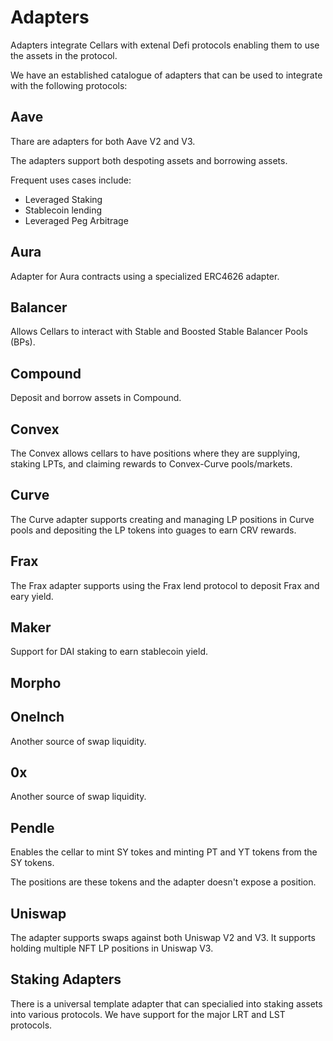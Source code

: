 # Adapters

Adapters integrate Cellars with extenal Defi protocols enabling them to use the assets in the protocol.

We have an established catalogue of adapters that can be used to integrate with the following protocols:

## Aave

Thare are adapters for both Aave V2 and V3.

The adapters support both despoting assets and borrowing assets.

Frequent uses cases include:
 - Leveraged Staking
 - Stablecoin lending
 - Leveraged Peg Arbitrage

## Aura

Adapter for Aura contracts using a specialized ERC4626 adapter.

## Balancer

Allows Cellars to interact with Stable and Boosted Stable Balancer Pools (BPs).

## Compound

Deposit and borrow assets in Compound.

## Convex

The Convex allows cellars to have positions where they are supplying, staking LPTs, and claiming rewards to Convex-Curve pools/markets.

## Curve

The Curve adapter supports creating and managing LP positions in Curve pools and depositing the LP tokens into guages to earn CRV rewards.

## Frax

The Frax adapter supports using the Frax lend protocol to deposit Frax and eary yield.

## Maker

Support for DAI staking to earn stablecoin yield.

## Morpho



## OneInch

Another source of swap liquidity.


## 0x

Another source of swap liquidity.

## Pendle

Enables the cellar to mint SY tokes and minting PT and YT tokens from the SY tokens.

The positions are these tokens and the adapter doesn't expose a position.

## Uniswap

The adapter supports swaps against both Uniswap V2 and V3. It supports holding multiple NFT LP positions in Uniswap V3.


## Staking Adapters

There is a universal template adapter that can specialied into staking assets into various protocols. We have support for the major LRT and LST protocols.
